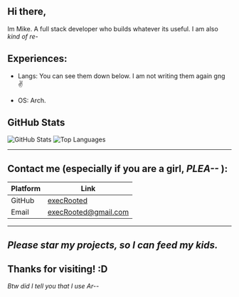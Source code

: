 ## Hi there,

Im Mike. A full stack developer who builds whatever its useful. I am also *kind of re-*

## Experiences:

 - Langs: You can see them down below. I am not writing them again gng ✌️
   
 - OS: Arch.



## GitHub Stats

![GitHub Stats](https://github-readme-stats.vercel.app/api?username=execRooted&show_icons=true&hide_border=true&theme=radical)
![Top Languages](https://github-readme-stats.vercel.app/api/top-langs/?username=execRooted&layout=compact&theme=radical&langs_count=10&hide_border=true)

---
## Contact me (especially if you are a girl, ***PLEA--*** ):


| Platform      | Link                                   |
|---------------|----------------------------------------|
| GitHub        | [execRooted](https://github.com/execRooted)       |
| Email         | execRooted@gmail.com  |


---
***Please star my projects, so I can feed my kids.***
---
**Thanks for visiting! :D** 
---
*Btw did I tell you that I use Ar--*
